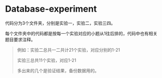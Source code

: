 # Database-experiment

代码分为3个文件夹，分别是实验一，实验二，实验三四。

每个文件夹中的代码都是按每一个实验对应的小题从1往后排的，代码中也有相关题目要求注释。

>例如：实验二总共一二共计21个实验，对应分别的1-21
>
>实验三总共11个实验，对应1-21
>
>多出来的几个是验证结果，备份数据用的。

